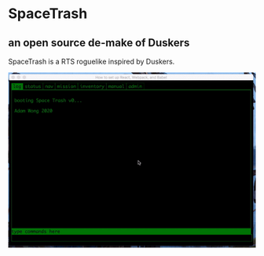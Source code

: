 # SpaceTrash
## an open source de-make of Duskers

SpaceTrash is a RTS roguelike inspired by Duskers.

![alt text](https://raw.githubusercontent.com/adamwong246/SpaceTrash/master/demo.gif "SpaceTrash")
